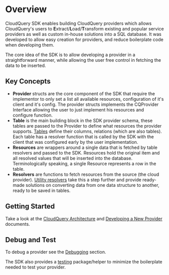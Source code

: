 # Overview

CloudQuery SDK enables building CloudQuery providers which allows CloudQuery's users to **E**xtract/**L**oad/**T**ransform existing and popular service providers as well as custom in-house solutions into a SQL database.
It was developed to allow easy creation for providers, and reduce boilerplate code when developing them.

The core idea of the SDK is to allow developing a provider in a straightforward manner, while allowing the user free control in fetching the data to be inserted.

## Key Concepts

- **Provider** structs are the core component of the SDK that require the implementor to only set a list all available resources, configuration of it's client and it's config. The provider structs implements the CQProvider Interface allowing the user to just implement his resources and configure function.
- **Table** is the main building block in the SDK provider schema, these tables are passed to the Provider to define what resources the provider supports. [Tables](https://github.com/cloudquery/cq-provider-sdk/blob/main/provider/schema/table.go) define their columns, relations (which are also tables). Each table has a resolver function that is called by the SDK with the client that was configured early by the user implementation.
- **Resources** are wrappers around a single data that is fetched by table resolvers and passed to the SDK. Resources hold the original item and all resolved values that will be inserted into the database.  Terminologically speaking, a single Resource represents a row in the table.
- **Resolvers** are functions to fetch resources from the source (the cloud provider). [Utility resolvers](https://github.com/cloudquery/cq-provider-sdk/blob/main/provider/schema/resolvers.go) take this a step further and provide ready-made solutions on converting data from one data structure to another, ready to be saved in tables.

## Getting Started

Take a look at the [CloudQuery Architecture](../architecture) and [Developing a New Provider](../developing-new-provider) documents.

## Debug and Test

To debug a provider see the [Debugging](../debugging) section.

The SDK also provides a [testing](https://github.com/cloudquery/cq-provider-sdk/tree/main/provider/testing) package/helper to minimize the boilerplate needed to test your provider.
